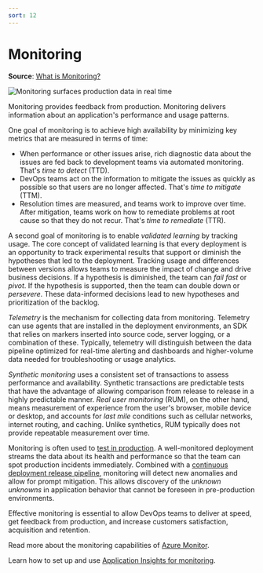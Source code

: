 ```yaml
---
sort: 12
---
```

# Monitoring

**Source**: [What is Monitoring?](https://docs.microsoft.com/en-us/devops/operate/what-is-monitoring)

![Monitoring surfaces production data in real time](https://raw.githubusercontent.com/microsoft/azureml-ops-accelerator/main/1-DesignforMLOps/0-DevOpsOverview/_img/Monitoring_600x300.png)

Monitoring provides feedback from production. Monitoring delivers information about an application's 
performance and usage patterns.

One goal of monitoring is to achieve high availability by minimizing key metrics that are measured in
terms of time:

- When performance or other issues arise, rich diagnostic data about the issues are fed back to development
  teams via automated monitoring. That's _time to detect_ (TTD).
- DevOps teams act on the information to mitigate the issues as quickly as possible so that users are no 
  longer affected. That's _time to mitigate_ (TTM).
- Resolution times are measured, and teams work to improve over time. After mitigation, teams work on how 
  to remediate problems at root cause so that they do not recur. That's _time to remediate_ (TTR).

A second goal of monitoring is to enable _validated learning_ by tracking usage. The core concept of 
validated learning is that every deployment is an opportunity to track experimental results that support
or diminish the hypotheses that led to the deployment. Tracking usage and differences between versions 
allows teams to measure the impact of change and drive business decisions. If a hypothesis is diminished, 
the team can _fail fast_ or _pivot_. If the hypothesis is supported, then the team can double down or 
_persevere_. These data-informed decisions lead to new hypotheses and prioritization of the backlog.

_Telemetry_ is the mechanism for collecting data from monitoring. Telemetry can use agents that are 
installed in the deployment environments, an SDK that relies on markers inserted into source code,
server logging, or a combination of these. Typically, telemetry will distinguish between the data 
pipeline optimized for real-time alerting and dashboards and higher-volume data needed for 
troubleshooting or usage analytics.

_Synthetic monitoring_ uses a consistent set of transactions to assess performance and availability. 
Synthetic transactions are predictable tests that have the advantage of allowing comparison from release to
release in a highly predictable manner. _Real user monitoring_ (RUM), on the other hand, means measurement 
of experience from the user's browser, mobile device or desktop, and accounts for _last mile_ conditions 
such as cellular networks, internet routing, and caching. Unlike synthetics, RUM typically does not provide
repeatable measurement over time.

Monitoring is often used to [test in production](https://docs.microsoft.com/en-us/devops/deliver/shift-right-test-production). A 
well-monitored deployment streams the data about its health and performance so that the team can spot
production incidents immediately. Combined with a
[continuous deployment release pipeline](7-CD.md), monitoring will 
detect new anomalies and allow for prompt mitigation. This allows discovery of the _unknown unknowns_ 
in application behavior that cannot be foreseen in pre-production environments.

Effective monitoring is essential to allow DevOps teams to deliver at speed, get feedback from production,
and increase customers satisfaction, acquisition and retention.

Read more about the monitoring capabilities of 
[Azure Monitor](https://azure.microsoft.com/services/monitor/).

Learn how to set up and use 
[Application Insights for monitoring](https://azure.microsoft.com/documentation/articles/app-insights-overview/).
